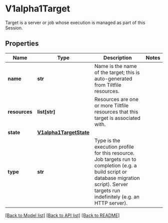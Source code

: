 # V1alpha1Target

Target is a server or job whose execution is managed as part of this Session.
## Properties
Name | Type | Description | Notes
------------ | ------------- | ------------- | -------------
**name** | **str** | Name is the name of the target; this is auto-generated from Tiltfile resources. | 
**resources** | **list[str]** | Resources are one or more Tiltfile resources that this target is associated with. | 
**state** | [**V1alpha1TargetState**](V1alpha1TargetState.md) |  | 
**type** | **str** | Type is the execution profile for this resource.  Job targets run to completion (e.g. a build script or database migration script). Server targets run indefinitely (e.g. an HTTP server). | 

[[Back to Model list]](../README.md#documentation-for-models) [[Back to API list]](../README.md#documentation-for-api-endpoints) [[Back to README]](../README.md)


